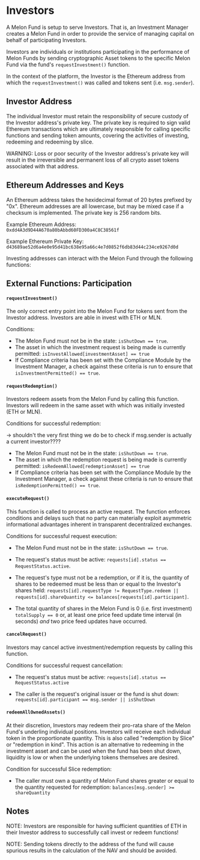 # Investors

A Melon Fund is setup to serve Investors.  That is, an Investment Manager creates a Melon Fund in order to provide the service of managing capital on behalf of participating Investors.

Investors are individuals or institutions participating in the performance of Melon Funds by sending cryptographic Asset tokens to the specific Melon Fund via the fund's `requestInvestment()` function.

In the context of the platform, the Investor is the Ethereum address from which the `requestInvestment()` was called and tokens sent (i.e. `msg.sender`).

## Investor Address
The individual Investor must retain the responsibility of secure custody of the Investor address's private key. The private key is required to sign valid Ethereum transactions which are ultimately responsible for calling specific functions and sending token amounts, covering the activities of investing, redeeming and redeeming by slice.

WARNING: Loss or poor security of the Investor address's private key will result in the irreversible and permanent loss of all crypto asset tokens associated with that address.

## Ethereum Addresses and Keys
An Ethereum address takes the hexidecimal format of 20 bytes prefixed by "0x". Ethereum addresses are all lowercase, but may be mixed case if a checksum is implemented. The private key is 256 random bits.

Example Ethereum Address:                
`0xdd4A3d9D44A670a80bAbbd60FD300a4C8C38561f`

Example Ethereum Private Key:
`d43689ae52d6a4e0e95d41bc638e95a66c4e7d0852f6db83d44c234ce9267d0d`


Investing addresses can interact with the Melon Fund through the following functions:

## External Functions: Participation

#### `requestInvestment()`

The only correct entry point into the Melon Fund for tokens sent from the Investor address. Investors are able in invest with ETH or MLN.

Conditions:

- The Melon Fund must not be in the state: `isShutDown == true`.
- The asset in which the investment request is being made is currently permitted: `isInvestAllowed[investmentAsset] == true`
- If Compliance criteria has been set with the Compliance Module by the Investment Manager, a check against these criteria is run to ensure that `isInvestmentPermitted() == true`.


#### `requestRedemption()`

Investors redeem assets from the Melon Fund by calling this function. Investors will redeem in the same asset with which was initially invested (ETH or MLN).

Conditions for successful redemption:

-> shouldn't the very first thing we do be to check if msg.sender is actually a current investor????

- The Melon Fund must not be in the state: `isShutDown == true`.
- The asset in which the redemption request is being made is currently permitted: `isRedeemAllowed[redemptionAsset] == true`
- If Compliance criteria has been set with the Compliance Module by the Investment Manager, a check against these criteria is run to ensure that `isRedemptionPermitted() == true`.

#### `executeRequest()`

This function is called to process an active request.  The function enforces conditions and delays such that no party can materially exploit asymmetric informational advantages inherent in transparent decentralized exchanges.

Conditions for successful request execution:

- The Melon Fund must not be in the state: `isShutDown == true`.

- The request's status must be active: `requests[id].status == RequestStatus.active`.

- The request's type must not be a redemption, or if it is, the quantity of shares to be redeemed must be less than or equal to the Investor's shares held: `requests[id].requestType != RequestType.redeem || requests[id].shareQuantity <= balances[requests[id].participant]`.

- The total quantity of shares in the Melon Fund is 0 (i.e. first investment) `totalSupply == 0` or, at least one price feed update time interval (in seconds) *and* two price feed updates have occurred.

#### `cancelRequest()`

Investors may cancel active investment/redemption requests by calling this function.

Conditions for successful request cancellation:

- The request's status must be active: `requests[id].status == RequestStatus.active`

- The caller is the request's original issuer or the fund is shut down: `requests[id].participant == msg.sender || isShutDown`

#### `redeemAllOwnedAssets()`

At their discretion, Investors may redeem their pro-rata share of the Melon Fund's underling individual positions. Investors will receive each individual token in the proportionate quantity. This is also called "redemption by Slice" or "redemption in kind". This action is an alternative to redeeming in the investment asset and can be used when the fund has been shut down, liquidity is low or when the underlying tokens themselves are desired.

Condition for successful Slice redemption:

- The caller must own a quantity of Melon Fund shares greater or equal to the quantity requested for redemption: `balances[msg.sender] >= shareQuantity`

## Notes
NOTE: Investors are responsible for having sufficient quantities of ETH in their Investor address to successfully call invest or redeem functions!

NOTE: Sending tokens directly to the address of the fund will cause spurious results in the calculation of the NAV and should be avoided.
